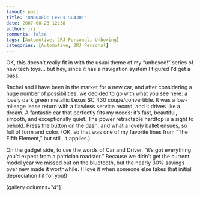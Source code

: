 ```yaml
---
layout: post
title: "UNBOXED: Lexus SC430!"
date: 2007-08-23 12:38
author: jrj
comments: false
tags: [Automotive, JRJ Personal, Unboxing]
categories: [Automotive, JRJ Personal]
---
```

<div style="text-align: center"></div>
OK, this doesn’t really fit in with the usual theme of my “unboxed!” series of new tech toys... but hey, since it has a navigation system I figured I’d get a pass.

Rachel and I have been in the market for a new car, and after considering a huge number of possibilities, we decided to go with what you see here: a lovely dark green metallic Lexus SC 430 coupe/convertible. It was a low-mileage lease return with a flawless service record, and it drives like a dream. A fantastic car that perfectly fits my needs: it’s fast, beautiful, smooth, and exceptionally quiet. The power retractable hardtop is a sight to behold. Press the button on the dash, and what a lovely ballet ensues, so full of form and color. (OK, so that was one of my favorite lines from “The Fifth Element,” but still, it applies.)

On the gadget side, to use the words of Car and Driver, “it’s got everything you’d expect from a patrician roadster.” Because we didn’t get the current model year we missed out on the bluetooth, but the nearly 30% savings over new made it worthwhile. (I love it when someone else takes that initial depreciation hit for you!)

[gallery columns="4"]

&nbsp;
